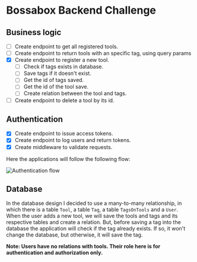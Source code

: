 # Bossabox Backend Challenge

## Business logic
- [ ] Create endpoint to get all registered tools.
- [ ] Create endpoint to return tools with an specific tag, using query params
- [x] Create endpoint to register a new tool.
  - [ ] Check if tags exists in database.
  - [ ] Save tags if it doesn't exist.
  - [ ] Get the id of tags saved.
  - [ ] Get the id of the tool save.
  - [ ] Create relation between the tool and tags.
- [ ] Create endpoint to delete a tool by its id.

## Authentication
- [x] Create endpoint to issue access tokens.
- [x] Create endpoint to log users and return tokens.
- [x] Create middleware to validate requests. 

Here the applications will follow the following flow:

![Authentication flow](https://media.discordapp.net/attachments/611633543420051458/995500936514510908/unknown.png?width=1375&height=664)

## Database

In the database design I decided to use a many-to-many relationship, in which there is a table `Tool`, a table `Tag`, a table `TagsOnTools` and a `User`. When the user adds a new tool, we will save the tools and tags and its respective tables and create a relation. But, before saving a tag into the database the application will check if the tag already exists. If so, it won't change the database, but otherwise, it will save the tag.

**Note: Users have no relations with tools. Their role here is for authentication and authorization only.**
